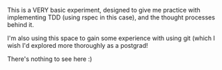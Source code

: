 This is a VERY basic experiment, designed to give me practice with implementing TDD (using rspec in this case), and the thought processes behind it.

I'm also using this space to gain some experience with using git (which I wish I'd explored more thoroughly as a postgrad!

There's nothing to see here :)   
